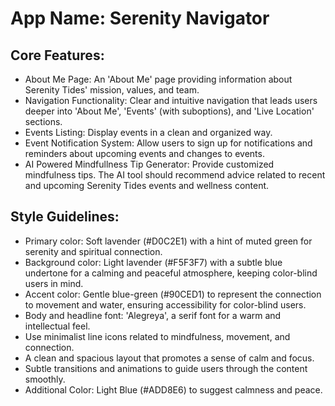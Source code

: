 # **App Name**: Serenity Navigator

## Core Features:

- About Me Page: An 'About Me' page providing information about Serenity Tides' mission, values, and team.
- Navigation Functionality: Clear and intuitive navigation that leads users deeper into 'About Me', 'Events' (with suboptions), and 'Live Location' sections.
- Events Listing: Display events in a clean and organized way.
- Event Notification System: Allow users to sign up for notifications and reminders about upcoming events and changes to events.
- AI Powered Mindfullness Tip Generator: Provide customized mindfulness tips. The AI tool should recommend advice related to recent and upcoming Serenity Tides events and wellness content.

## Style Guidelines:

- Primary color: Soft lavender (#D0C2E1) with a hint of muted green for serenity and spiritual connection.
- Background color: Light lavender (#F5F3F7) with a subtle blue undertone for a calming and peaceful atmosphere, keeping color-blind users in mind.
- Accent color: Gentle blue-green (#90CED1) to represent the connection to movement and water, ensuring accessibility for color-blind users.
- Body and headline font: 'Alegreya', a serif font for a warm and intellectual feel.
- Use minimalist line icons related to mindfulness, movement, and connection.
- A clean and spacious layout that promotes a sense of calm and focus.
- Subtle transitions and animations to guide users through the content smoothly.
- Additional Color: Light Blue (#ADD8E6) to suggest calmness and peace.